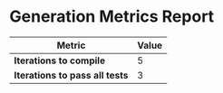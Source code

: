# Generation Metrics Report

| Metric                          | Value     |
|---------------------------------|-----------|
| **Iterations to  compile**      | 5         |
| **Iterations to pass all tests**| 3         |

